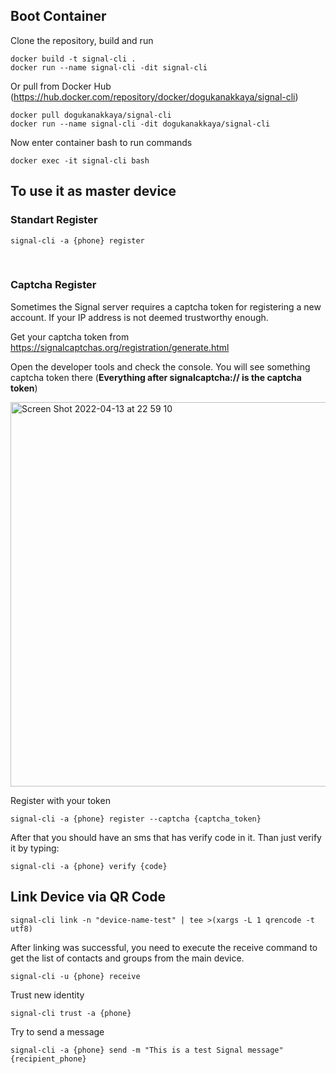 ## Boot Container
Clone the repository, build and run
```
docker build -t signal-cli .
docker run --name signal-cli -dit signal-cli 
```

Or pull from Docker Hub (https://hub.docker.com/repository/docker/dogukanakkaya/signal-cli)
```
docker pull dogukanakkaya/signal-cli
docker run --name signal-cli -dit dogukanakkaya/signal-cli
```

Now enter container bash to run commands
```
docker exec -it signal-cli bash
```

## To use it as master device

### Standart Register
```
signal-cli -a {phone} register
```

<br>

### Captcha Register
Sometimes the Signal server requires a captcha token for registering a new account. If your IP address is not deemed trustworthy enough.

Get your captcha token from
https://signalcaptchas.org/registration/generate.html

Open the developer tools and check the console. You will see something captcha token there (**Everything after signalcaptcha:// is the captcha token**)

<img width="615" alt="Screen Shot 2022-04-13 at 22 59 10" src="https://user-images.githubusercontent.com/51231605/163271309-01e81980-c01e-49b4-8c10-1bdd98761a5b.png">

Register with your token
```
signal-cli -a {phone} register --captcha {captcha_token}
```

After that you should have an sms that has verify code in it. Than just verify it by typing:
```
signal-cli -a {phone} verify {code}
```

## Link Device via QR Code
```
signal-cli link -n "device-name-test" | tee >(xargs -L 1 qrencode -t utf8)
```

After linking was successful, you need to execute the receive command to get the list of contacts and groups from the main device.
```
signal-cli -u {phone} receive
```

Trust new identity
```
signal-cli trust -a {phone}
```

Try to send a message
```
signal-cli -a {phone} send -m "This is a test Signal message" {recipient_phone}
```

